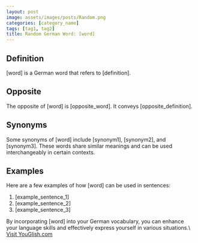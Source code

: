 ```yaml
---
layout: post
image: assets/images/posts/Random.png
categories: [category_name]
tags: [tag1, tag2]
title: Random German Word: [word]
---
```


## Definition

[word] is a German word that refers to [definition].

## Opposite

The opposite of [word] is [opposite_word]. It conveys [opposite_definition]. 

## Synonyms

Some synonyms of [word] include [synonym1], [synonym2], and [synonym3]. These words share similar meanings and can be used interchangeably in certain contexts.

## Examples

Here are a few examples of how [word] can be used in sentences:

1. [example_sentence_1]
2. [example_sentence_2]
3. [example_sentence_3]

By incorporating [word] into your German vocabulary, you can enhance your language skills and effectively express yourself in various situations.\ <a id="yg-widget-0" class="youglish-widget" data-query="Random" data-lang="german" data-components="8412" data-auto-start="0" data-bkg-color="theme_light" data-title="How%20to%20pronounce%20Random%20in%20German"  rel="nofollow" href="https://youglish.com">Visit YouGlish.com</a><script async src="https://youglish.com/public/emb/widget.js" charset="utf-8"></script>